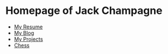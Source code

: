 # Homepage of Jack Champagne

* [My Resume](/cv/)
* [My Blog](/blog/)
* [My Projects](/projects/)
* [Chess](/chess/)